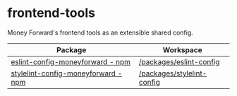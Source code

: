 # frontend-tools

Money Forward's frontend tools as an extensible shared config.

| Package                                                                                              | Workspace                                                 |
| ---------------------------------------------------------------------------------------------------- | --------------------------------------------------------- |
| [eslint-config-moneyforward - npm](https://www.npmjs.com/package/eslint-config-moneyforward)         | [/packages/eslint-config](/packages/eslint-config/)       |
| [stylelint-config-moneyforward - npm](https://www.npmjs.com/package/stylelint-config-moneyforward) | [/packages/stylelint-config](/packages/stylelint-config/) |
